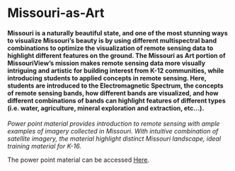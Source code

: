 # Missouri-as-Art
#### Missouri is a naturally beautiful state, and one of the most stunning ways to visualize Missouri’s beauty is by using different multispectral band combinations to optimize the visualization of remote sensing data to highlight different features on the ground. The Missouri as Art portion of MissouriView’s mission makes remote sensing data more visually intriguing and artistic for building interest from K-12 communities, while introducing students to applied concepts in remote sensing. Here, students are introduced to the Electromagnetic Spectrum, the concepts of remote sensing bands, how different bands are visualized, and how different combinations of bands can highlight features of different types (i.e. water, agriculture, mineral exploration and extraction, etc...).

*Power point material provides introduction to remote sensing with ample examples of imagery collected in Missouri. With intuitive combination of satellite imagery, the material highlight distinct Missouri landscape, ideal training material for K-16.*

The power point material can be accessed [Here](https://drive.google.com/drive/folders/1NbEi0BoGPXsfhoXCvQTd_GijKFDemUBU?usp=sharing). 


